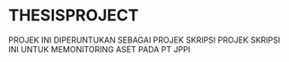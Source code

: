 # THESISPROJECT
PROJEK INI DIPERUNTUKAN SEBAGAI PROJEK SKRIPSI 
PROJEK SKRIPSI INI UNTUK MEMONITORING ASET PADA PT JPPI 
